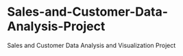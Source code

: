# Sales-and-Customer-Data-Analysis-Project
Sales and Customer Data Analysis and Visualization Project
